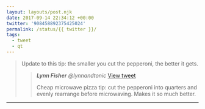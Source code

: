 ```yaml
---
layout: layouts/post.njk
date: 2017-09-14 22:34:12 +00:00
twitter: '908458892375425024'
permalink: /status/{{ twitter }}/
tags: 
  - tweet
  - qt
---
```


> Update to this tip: the smaller you cut the pepperoni, the better it gets. 
> 
> > <cite>**Lynn Fisher** @lynnandtonic</cite> [View tweet](/status/859830673284112384)
> > 
> > Cheap microwave pizza tip: cut the pepperoni into quarters and evenly rearrange before microwaving. Makes it so much better.

---
